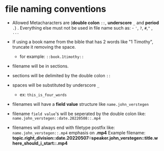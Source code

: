   # file naming conventions
  
- Allowed Metacharacters are (**double colon** `::`,   **underscore** `_` and **period** `.`) . Everything else must not be used in file name such as:
	  -	`'`, `?`, `#`,`"` , `...`
- If using a book name from the bible that has 2 words like "1 Timothy", truncate it removing the space.
	- for example: `::book.1timothy::`
- filename will be in sections.
- sections will be delimited by the double colon `::`
- spaces will be substituted by underscore `_`
	- ex: `this_is_four_words`

- filenames will have a **field** **value** structure like `name.john_verstegen`
- filename `field value`'s will be seperated by the double colon like:  `name.john_verstegen::date.20220508::.mp4`
- filenames will always end with filetype postfix like:  `name.john_verstegen::.mp4` emphasis on **.mp4**
Example filename: **topic.right_division::date.20220507::speaker.john_verstegen::title.where_should_i_start::.mp4**
